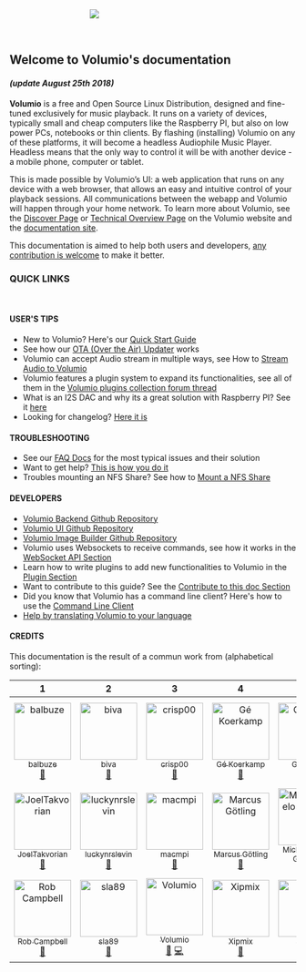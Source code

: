 <div class="homelogo" style="display: block;margin: 0 auto;max-width:44%;"><img src ="https://cdn.volumio.org/wp-content/uploads/2016/09/volumio-header.png" /></div>

&nbsp;
## Welcome to Volumio's documentation
#### _(update August 25th 2018)_


__Volumio__ is a free and Open Source Linux Distribution, designed and fine-tuned exclusively for music playback. It runs on a variety of devices, typically small and cheap computers like the Raspberry PI, but also on low power PCs, notebooks or thin clients.
By flashing (installing) Volumio on any of these platforms, it will become a headless Audiophile Music Player. Headless means that the only  way to control it will be with another device - a mobile phone, computer or tablet.

This is made possible by Volumio’s UI: a web application that runs on any device with a web browser, that allows an easy and intuitive control of your playback sessions. All communications between the webapp and Volumio will happen through your home network.
To learn more about Volumio, see the <a href="https://volumio.org/discover/" target="_blank">Discover Page</a> or  <a href="https://volumio.org/technical-overview/" target="_blank">Technical Overview Page</a> on the Volumio website
and the <a href="http://docs.volumio.org/" target="_blank">documentation site</a>.

This documentation is aimed to help both users and developers, [any contribution is welcome](/docs/Good_to_Knows/Contribute_to_this_Doc) to make it better.


### QUICK LINKS

&nbsp;

#### USER'S TIPS

* New to Volumio? Here's our [Quick Start Guide](/docs/User_Manual/Quick_Start_Guide)
* See how our [OTA (Over the Air) Updater](/docs/User_Manual/System_updates) works
* Volumio can accept Audio stream in multiple ways, see How to [Stream Audio to Volumio](/docs/User_Manual/Stream_audio_to_volumio)
* Volumio features a plugin system to expand its functionalities, see all of them in the <a href="https://volumio.org/forum/volumio-plugins-collection-t6251.html" target="_blank">Volumio plugins collection forum thread</a>
* What is an I2S DAC and why its a great solution with Raspberry PI? See it <a href="https://volumio.org/raspberry-pi-i2s-dac-sounds-so-good/" target="_blank">here</a>
* Looking for changelog? <a href="https://volumio.org/forum/changelog-t1575.html" target="_blank">Here it is</a>


#### TROUBLESHOOTING

* See our <a href="https://volumio.github.io/docs/FAQs/General.html" target="_blank">FAQ Docs</a> for the most typical issues and their solution
* Want to get help? <a href="https://volumio.org/forum/tipps-guidlines-get-faster-help-t1569.html" target="_blank">This is how you do it</a>  
* Troubles mounting an NFS Share? See how to [Mount a NFS Share](/docs/Good_to_Knows/Mounting_an_NFS_Share)

#### DEVELOPERS

* <a href="https://github.com/volumio/Volumio2" target="_blank">Volumio Backend Github Repository</a>
* <a href="https://github.com/volumio/Volumio2-UI" target="_blank">Volumio UI Github Repository</a>
* <a href="https://github.com/volumio/Build" target="_blank">Volumio Image Builder Github Repository</a>
* Volumio uses Websockets to receive commands, see how it works in the [WebSocket API Section](/docs/API/WebSocket_APIs)
* Learn how to write plugins to add new functionalities to Volumio in the [Plugin Section](/docs/Plugin_System/Plugin_System_Overview)
* Want to contribute to this guide? See the [Contribute to this doc Section](/docs/Good_to_Knows/Contribute_to_this_Doc)
* Did you know that Volumio has a command line client? Here's how to use the  [Command Line Client](/docs/Good_to_Knows/Command_Line_Client)
* <a href="https://volumio.org/forum/contribute-translating-volumio-your-language-t4289.html" target="_blank">Help by translating Volumio to your language</a>


#### CREDITS
This documentation is the result of a commun work from (alphabetical sorting):

<!-- Contributors START
balbuze balbuze https://github.com/balbuze doc
biva biva https://github.com/biva doc
crisp00 crisp00 https://github.com/crisp00 doc
Gé_Koerkamp gkkpch https://github.com/gkkpch doc
Ghembs Ghembs https://github.com/Ghembs doc
Gianpaolo_Macario gmacario https://github.com/gmacario doc
Ian_Sutherland chsims1 https://github.com/chsims1 doc
JoelTakvorian jotak https://github.com/jotak doc
luckynrslevin luckynrslevin https://github.com/luckynrslevin doc
macmpi macmpi https://github.com/macmpi doc
Marcus_Götling Götling https://github.com/Götling doc
Michelangelo_Guarise mikelangeloz https://github.com/mikelangeloz doc
Michiel_Fokke foxey https://github.com/foxey doc
Rachid_Groeneveld saiyato https://github.com/saiyato doc
Rob_Campbell robcee https://github.com/robcee doc
sla89 sla89 https://github.com/sla89 doc
Volumio Volumio https://github.com/Volumio doc code
Xipmix Xipmix https://github.com/Xipmix doc
xlisec xlisec https://github.com/xlisec doc

Contributors END -->

<!-- Contributors table START -->
|                                                                                                             1                                                                                                              |                                                                                                                         2                                                                                                                         |                                                                                                                                        3                                                                                                                                         |                                                                                                                 4                                                                                                                 |                                                                                                                              5                                                                                                                               |                                                                                                                     6                                                                                                                      |                                                                                                                    7                                                                                                                    |
|:--------------------------------------------------------------------------------------------------------------------------------------------------------------------------------------------------------------------------:|:-------------------------------------------------------------------------------------------------------------------------------------------------------------------------------------------------------------------------------------------------:|:--------------------------------------------------------------------------------------------------------------------------------------------------------------------------------------------------------------------------------------------------------------------------------:|:---------------------------------------------------------------------------------------------------------------------------------------------------------------------------------------------------------------------------------:|:------------------------------------------------------------------------------------------------------------------------------------------------------------------------------------------------------------------------------------------------------------:|:------------------------------------------------------------------------------------------------------------------------------------------------------------------------------------------------------------------------------------------:|:---------------------------------------------------------------------------------------------------------------------------------------------------------------------------------------------------------------------------------------:|
|    [<img src="https://avatars.githubusercontent.com/balbuze?s=100" width="100" alt="balbuze" /><br /><sub>balbuze</sub>](https://github.com/balbuze)<br />[📖](https://github.com/volumio/docs/commits?author=balbuze)     |                       [<img src="https://avatars.githubusercontent.com/biva?s=100" width="100" alt="biva" /><br /><sub>biva</sub>](https://github.com/biva)<br />[📖](https://github.com/volumio/docs/commits?author=biva)                        |                               [<img src="https://avatars.githubusercontent.com/crisp00?s=100" width="100" alt="crisp00" /><br /><sub>crisp00</sub>](https://github.com/crisp00)<br />[📖](https://github.com/volumio/docs/commits?author=crisp00)                                |     [<img src="https://avatars.githubusercontent.com/gkkpch?s=100" width="100" alt="Gé Koerkamp" /><br /><sub>Gé Koerkamp</sub>](https://github.com/gkkpch)<br />[📖](https://github.com/volumio/docs/commits?author=gkkpch)      |                        [<img src="https://avatars.githubusercontent.com/Ghembs?s=100" width="100" alt="Ghembs" /><br /><sub>Ghembs</sub>](https://github.com/Ghembs)<br />[📖](https://github.com/volumio/docs/commits?author=Ghembs)                        | [<img src="https://avatars.githubusercontent.com/gmacario?s=100" width="100" alt="Gianpaolo Macario" /><br /><sub>Gianpaolo Macario</sub>](https://github.com/gmacario)<br />[📖](https://github.com/volumio/docs/commits?author=gmacario) |    [<img src="https://avatars.githubusercontent.com/chsims1?s=100" width="100" alt="Ian Sutherland" /><br /><sub>Ian Sutherland</sub>](https://github.com/chsims1)<br />[📖](https://github.com/volumio/docs/commits?author=chsims1)    |
| [<img src="https://avatars.githubusercontent.com/jotak?s=100" width="100" alt="JoelTakvorian" /><br /><sub>JoelTakvorian</sub>](https://github.com/jotak)<br />[📖](https://github.com/volumio/docs/commits?author=jotak)  | [<img src="https://avatars.githubusercontent.com/luckynrslevin?s=100" width="100" alt="luckynrslevin" /><br /><sub>luckynrslevin</sub>](https://github.com/luckynrslevin)<br />[📖](https://github.com/volumio/docs/commits?author=luckynrslevin) |                                  [<img src="https://avatars.githubusercontent.com/macmpi?s=100" width="100" alt="macmpi" /><br /><sub>macmpi</sub>](https://github.com/macmpi)<br />[📖](https://github.com/volumio/docs/commits?author=macmpi)                                  | [<img src="https://avatars.githubusercontent.com/Götling?s=100" width="100" alt="Marcus Götling" /><br /><sub>Marcus Götling</sub>](https://github.com/Götling)<br />[📖](https://github.com/volumio/docs/commits?author=Götling) | [<img src="https://avatars.githubusercontent.com/mikelangeloz?s=100" width="100" alt="Michelangelo Guarise" /><br /><sub>Michelangelo Guarise</sub>](https://github.com/mikelangeloz)<br />[📖](https://github.com/volumio/docs/commits?author=mikelangeloz) |         [<img src="https://avatars.githubusercontent.com/foxey?s=100" width="100" alt="Michiel Fokke" /><br /><sub>Michiel Fokke</sub>](https://github.com/foxey)<br />[📖](https://github.com/volumio/docs/commits?author=foxey)          | [<img src="https://avatars.githubusercontent.com/saiyato?s=100" width="100" alt="Rachid Groeneveld" /><br /><sub>Rachid Groeneveld</sub>](https://github.com/saiyato)<br />[📖](https://github.com/volumio/docs/commits?author=saiyato) |
| [<img src="https://avatars.githubusercontent.com/robcee?s=100" width="100" alt="Rob Campbell" /><br /><sub>Rob Campbell</sub>](https://github.com/robcee)<br />[📖](https://github.com/volumio/docs/commits?author=robcee) |                     [<img src="https://avatars.githubusercontent.com/sla89?s=100" width="100" alt="sla89" /><br /><sub>sla89</sub>](https://github.com/sla89)<br />[📖](https://github.com/volumio/docs/commits?author=sla89)                     | [<img src="https://avatars.githubusercontent.com/Volumio?s=100" width="100" alt="Volumio" /><br /><sub>Volumio</sub>](https://github.com/Volumio)<br />[📖](https://github.com/volumio/docs/commits?author=Volumio) [💻](https://github.com/volumio/docs/commits?author=Volumio) |          [<img src="https://avatars.githubusercontent.com/Xipmix?s=100" width="100" alt="Xipmix" /><br /><sub>Xipmix</sub>](https://github.com/Xipmix)<br />[📖](https://github.com/volumio/docs/commits?author=Xipmix)           |                        [<img src="https://avatars.githubusercontent.com/xlisec?s=100" width="100" alt="xlisec" /><br /><sub>xlisec</sub>](https://github.com/xlisec)<br />[📖](https://github.com/volumio/docs/commits?author=xlisec)                        |                                                                                                                                                                                                                                            |                                                                                                                                                                                                                                         |
<!-- Contributors table END -->
